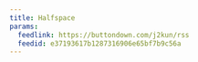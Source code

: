 ```yaml
---
title: Halfspace
params:
  feedlink: https://buttondown.com/j2kun/rss
  feedid: e37193617b1287316906e65bf7b9c56a
---
```

